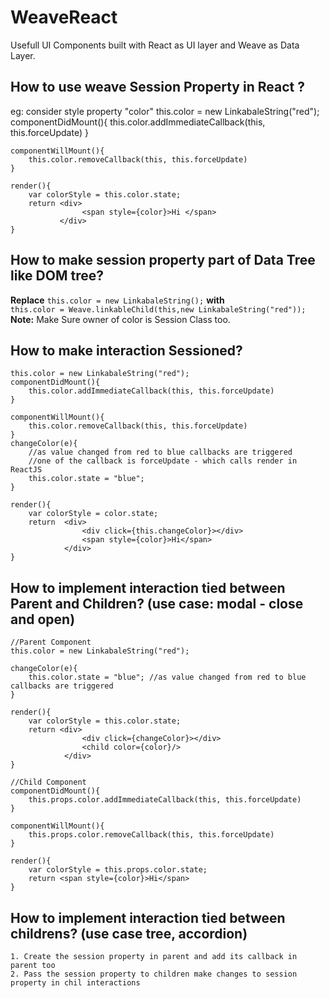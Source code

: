 # WeaveReact
Usefull UI Components built with React as UI layer and Weave as Data Layer.

## How to use weave Session Property in React ?
eg: consider style property "color" 
    this.color = new LinkabaleString("red");
    componentDidMount(){
        this.color.addImmediateCallback(this, this.forceUpdate)
    }
    
    componentWillMount(){
        this.color.removeCallback(this, this.forceUpdate)
    }
    
    render(){
        var colorStyle = this.color.state;
        return <div>
                    <span style={color}>Hi </span>
               </div>
    }
    
## How to make session property part of Data Tree like DOM tree?
**Replace** `this.color = new LinkabaleString();`  **with**  
`this.color = Weave.linkableChild(this,new LinkabaleString("red"));`  
    **Note:** Make Sure owner of color is Session Class too.
    
## How to make interaction Sessioned?
    
    this.color = new LinkabaleString("red");
    componentDidMount(){
        this.color.addImmediateCallback(this, this.forceUpdate)
    }
    
    componentWillMount(){
        this.color.removeCallback(this, this.forceUpdate)
    }
    changeColor(e){
        //as value changed from red to blue callbacks are triggered
        //one of the callback is forceUpdate - which calls render in ReactJS
        this.color.state = "blue"; 
    }
    
    render(){
        var colorStyle = color.state;
        return  <div>
                    <div click={this.changeColor}></div>
                    <span style={color}>Hi</span>
                </div>
    }
    
## How to implement interaction tied between Parent and Children?  (use case: modal -  close and open)
    //Parent Component
    this.color = new LinkabaleString("red");
    
    changeColor(e){
        this.color.state = "blue"; //as value changed from red to blue callbacks are triggered
    }
    
    render(){
        var colorStyle = this.color.state;
        return <div>
                    <div click={changeColor}></div>
                    <child color={color}/>
                </div>
    }
    
    //Child Component 
    componentDidMount(){
        this.props.color.addImmediateCallback(this, this.forceUpdate)
    }
    
    componentWillMount(){
        this.props.color.removeCallback(this, this.forceUpdate)
    }
    
    render(){
        var colorStyle = this.props.color.state;
        return <span style={color}>Hi</span>
    }
    
## How to implement interaction tied between childrens? (use case tree, accordion)
    1. Create the session property in parent and add its callback in parent too
    2. Pass the session property to children make changes to session property in chil interactions
    
